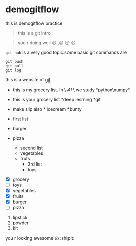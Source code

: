 # demogitflow
this is demogitflow practice 

> this is a git intro

> you r doing well   :smile: ,:blush:    :kissing:  :laughing:

`git hub` is a very good topic.some basic git commands are 
```
git push
git pull
git log
```

this is a website of [git](https://www.gittutorial.com)

- this is my grocery list.   In \ *AI* \ we study *python\numpy\*.
- this is your grocery list    *deep lesrning *git
- make slip also          * icecream *bunty

- first list
- burger
- pizza
  - second list
  - vegetables 
  - fruts
    - 3rd list
    - toys  
    
- [x] grocery
- [ ] toys
- [x] vegetables
- [x] fruits
- [x] burger
- [ ] pizza

1. lipstick
2. powder
3. kit

you r looking awesome :+1:   :shipit:
